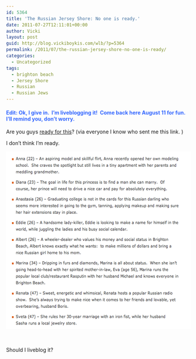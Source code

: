 ```yaml
---
id: 5364
title: 'The Russian Jersey Shore: No one is ready.'
date: 2011-07-27T12:11:01+00:00
author: Vicki
layout: post
guid: http://blog.vickiboykis.com/wlb/?p=5364
permalink: /2011/07/the-russian-jersey-shore-no-one-is-ready/
categories:
  - Uncategorized
tags:
  - brighton beach
  - Jersey Shore
  - Russian
  - Russian Jews
---
```

#### <span style="color: #3366ff;">Edit: Ok, I give in.  I&#8217;m liveblogging it!  Come back here August 11 for fun. I&#8217;ll remind you, don&#8217;t worry. </span>

Are you guys <a href="http://www.sheepsheadbites.com/2011/07/first-look-russian-dolls-brighton-beach-reality-show-video-preview" target="_blank">ready for this</a>? (via everyone I know who sent me this link. )

I don&#8217;t think I&#8217;m ready.

[<img class="aligncenter size-full wp-image-5365" title="Screen shot 2011-07-26 at 11.45.53 AM" src="https://raw.githubusercontent.com/veekaybee/wlb/gh-pages/assets/images/2011/07/Screen-shot-2011-07-26-at-11.45.53-AM.png" alt="" width="571" height="484" />](https://raw.githubusercontent.com/veekaybee/wlb/gh-pages/assets/images/2011/07/Screen-shot-2011-07-26-at-11.45.53-AM.png)

&nbsp;

Should I liveblog it?

&nbsp;

&nbsp;

&nbsp;